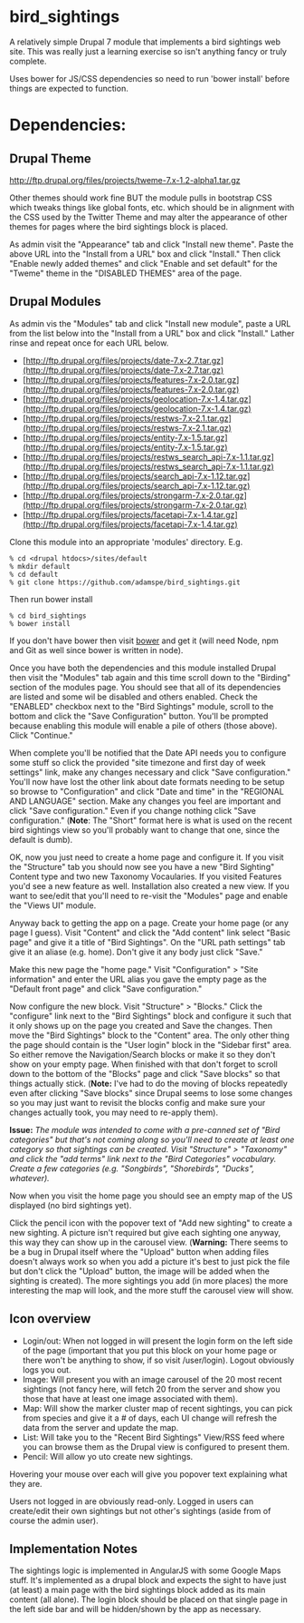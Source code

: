 # bird_sightings

A relatively simple Drupal 7 module that implements a bird sightings web site.
This was really just a learning exercise so isn't anything fancy or truly
complete.

Uses bower for JS/CSS dependencies so need to run 'bower install' before
things are expected to function.

# Dependencies:
## Drupal Theme
http://ftp.drupal.org/files/projects/tweme-7.x-1.2-alpha1.tar.gz

Other themes should work fine BUT the module pulls in bootstrap CSS which tweaks things like
global fonts, etc. which should be in alignment with the CSS used by the Twitter Theme and
may alter the appearance of other themes for pages where the bird sightings block is placed.

As admin visit the "Appearance" tab and click "Install new theme".  Paste the above URL into the
"Install from a URL" box and click "Install."  Then click "Enable newly added themes" and click
"Enable and set default" for the "Tweme" theme in the "DISABLED THEMES" area of the page.

## Drupal Modules
As admin vis the "Modules" tab and click "Install new module", paste a URL from the list below into
the "Install from a URL" box and click "Install."  Lather rinse and repeat once for each URL below.

- [http://ftp.drupal.org/files/projects/date-7.x-2.7.tar.gz](http://ftp.drupal.org/files/projects/date-7.x-2.7.tar.gz)
- [http://ftp.drupal.org/files/projects/features-7.x-2.0.tar.gz](http://ftp.drupal.org/files/projects/features-7.x-2.0.tar.gz)
- [http://ftp.drupal.org/files/projects/geolocation-7.x-1.4.tar.gz](http://ftp.drupal.org/files/projects/geolocation-7.x-1.4.tar.gz)
- [http://ftp.drupal.org/files/projects/restws-7.x-2.1.tar.gz](http://ftp.drupal.org/files/projects/restws-7.x-2.1.tar.gz)
- [http://ftp.drupal.org/files/projects/entity-7.x-1.5.tar.gz](http://ftp.drupal.org/files/projects/entity-7.x-1.5.tar.gz)
- [http://ftp.drupal.org/files/projects/restws_search_api-7.x-1.1.tar.gz](http://ftp.drupal.org/files/projects/restws_search_api-7.x-1.1.tar.gz)
- [http://ftp.drupal.org/files/projects/search_api-7.x-1.12.tar.gz](http://ftp.drupal.org/files/projects/search_api-7.x-1.12.tar.gz)
- [http://ftp.drupal.org/files/projects/strongarm-7.x-2.0.tar.gz](http://ftp.drupal.org/files/projects/strongarm-7.x-2.0.tar.gz)
- [http://ftp.drupal.org/files/projects/facetapi-7.x-1.4.tar.gz](http://ftp.drupal.org/files/projects/facetapi-7.x-1.4.tar.gz)

Clone this module into an appropriate 'modules' directory.
E.g.

```
% cd <drupal htdocs>/sites/default
% mkdir default
% cd default
% git clone https://github.com/adamspe/bird_sightings.git
```

Then run bower install

```
% cd bird_sightings
% bower install
```

If you don't have bower then visit [bower](http://bower.io/) and get it (will need Node, npm and Git as well since
bower is written in node).

Once you have both the dependencies and this module installed Drupal then visit the
"Modules" tab again and this time scroll down to the "Birding" section of the modules page.
You should see that all of its dependencies are listed and some wil be disabled and others enabled. 
Check the "ENABLED" checkbox next to the "Bird Sightings" module, scroll to the bottom and
click the "Save Configuration" button.  You'll be prompted because enabling this module will enable
a pile of others (those above).  Click "Continue."

When complete you'll be notified that the Date API needs you to configure some stuff so click the
provided "site timezone and first day of week settings" link, make any changes necessary and click
"Save configuration."  You'll now have lost the other link about date formats needing to be setup so
browse to "Configuration" and click "Date and time" in the "REGIONAL AND LANGUAGE" section.  Make
any changes you feel are important and click "Save configuration."  Even if you change nothing click
"Save configuration."  (**Note**: The "Short" format here is what is used on the recent bird sightings
view so you'll probably want to change that one, since the default is dumb).

OK, now you just need to create a home page and configure it.  If you visit the "Structure" tab you should
now see you have a new "Bird Sighting" Content type and two new Taxonomy Vocaularies.  If you visited Features
you'd see a new feature as well.  Installation also created a new view.  If you want to see/edit that you'll
need to re-visit the "Modules" page and enable the "Views UI" module.

Anyway back to getting the app on a page.  Create your home page (or any page I guess).
Visit "Content" and click the "Add content" link select "Basic page" and give it a title of 
"Bird Sightings".  On the "URL path settings" tab give it an aliase (e.g. home).
Don't give it any body just click "Save."

Make this new page the "home page."  Visit "Configuration" > "Site information" and enter the URL alias
you gave the empty page as the "Default front page" and click "Save configuration."

Now configure the new block.  Visit "Structure" > "Blocks."  Click the "configure" link next to the "Bird Sightings"
block and configure it such that it only shows up on the page you created and Save the changes.  Then move the
"Bird Sightings" block to the "Content" area.  The only other thing the page should contain is the "User login"
block in the "Sidebar first" area.  So either remove the Navigation/Search blocks or make it so they don't show
on your empty page.  When finished with that don't forget to scroll down to the bottom of the "Blocks" page and
click "Save blocks" so that things actually stick. (**Note:** I've had to do the moving of blocks repeatedly even after
clicking "Save blocks" since Drupal seems to lose some changes so you may just want to revisit the blocks config and
make sure your changes actually took, you may need to re-apply them).

**Issue:** _The module was intended to come with a pre-canned set of "Bird categories" but that's not coming along so you'll
need to create at least one category so that sightings can be created.  Visit "Structure" > "Taxonomy" and click the
"add terms" link next to the "Bird Categories" vocabulary.  Create a few categories (e.g. "Songbirds", "Shorebirds", "Ducks",
whatever)._

Now when you visit the home page you should see an empty map of the US displayed (no bird sightings yet).

Click the pencil icon with the popover text of "Add new sighting" to create a new sighting.  A picture isn't required
but give each sighting one anyway, this way they can show up in the carousel view.  (**Warning:** There seems to be a bug
in Drupal itself where the "Upload" button when adding files doesn't always work so when you add a picture it's best
to just pick the file but don't click the "Upload" button, the image will be added when the sighting is created).  The more
sightings you add (in more places) the more interesting the map will look, and the more stuff the carousel view will show.

## Icon overview
- Login/out: When not logged in will present the login form on the left side of the page (important that you put this block
on your home page or there won't be anything to show, if so visit /user/login).  Logout obviously logs you out.
- Image: Will present you with an image carousel of the 20 most recent sightings (not fancy here, will fetch 20 from the server
and show you those that have at least one image associated with them).
- Map: Will show the marker cluster map of recent sightings, you can pick from species and give it a # of days, each UI change
will refresh the data from the server and update the map.
- List: Will take you to the "Recent Bird Sightings" View/RSS feed where you can browse them as the Drupal view is configured to
present them.
- Pencil: Will allow yo uto create new sightings.

Hovering your mouse over each will give you popover text explaining what they are.

Users not logged in are obviously read-only.  Logged in users can create/edit their own sightings but not other's sightings
(aside from of course the admin user).

## Implementation Notes
The sightings logic is implemented in AngularJS with some Google Maps stuff.
It's implemented as a drupal block and expects the sight to have just (at least)
a main page with the bird sightings block added as its main content (all alone).
The login block should be placed on that single page in the left side bar and will
be hidden/shown by the app as necessary.


